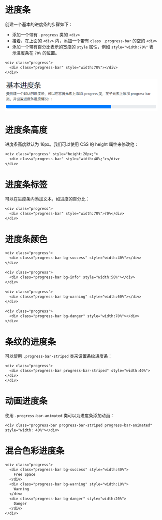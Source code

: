 # 进度条
创建一个基本的进度条的步骤如下：
- 添加一个带有 `.progress` 类的 `<div>`
- 接着，在上面的 `<div>` 内，添加一个带有 `class .progress-bar` 的空的 `<div>`
- 添加一个带有百分比表示的宽度的 `style` 属性，例如 `style="width:70%"` 表示进度条在 `70%` 的位置。

```
<div class="progress">
  <div class="progress-bar" style="width:70%"></div>
</div>
```

![](img/progress.png)


# 进度条高度
进度条高度默认为 16px。我们可以使用 CSS 的 height 属性来修改他：
```
<div class="progress" style="height:20px;">
  <div class="progress-bar" style="width:40%;"></div>
</div>
```


# 进度条标签
可以在进度条内添加文本，如进度的百分比：
```
<div class="progress">
  <div class="progress-bar" style="width:70%">70%</div>
</div>
```


# 进度条颜色
```
<div class="progress">
  <div class="progress-bar bg-success" style="width:40%"></div>
</div>
 
<div class="progress">
  <div class="progress-bar bg-info" style="width:50%"></div>
</div>
 
<div class="progress">
  <div class="progress-bar bg-warning" style="width:60%"></div>
</div>
 
<div class="progress">
  <div class="progress-bar bg-danger" style="width:70%"></div>
</div>
```

# 条纹的进度条
可以使用 `.progress-bar-striped` 类来设置条纹进度条：
```
<div class="progress">
  <div class="progress-bar progress-bar-striped" style="width:40%"></div>
</div>
```


# 动画进度条
使用 `.progress-bar-animated` 类可以为进度条添加动画：
```
<div class="progress-bar progress-bar-striped progress-bar-animated" style="width: 40%"></div>
```


# 混合色彩进度条
```
<div class="progress">
  <div class="progress-bar bg-success" style="width:40%">
    Free Space
  </div>
  <div class="progress-bar bg-warning" style="width:10%">
    Warning
  </div>
  <div class="progress-bar bg-danger" style="width:20%">
    Danger
  </div>
</div>
```


